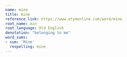 ```yaml
---
name: mine
title: mine
reference_link: https://www.etymonline.com/word/mine
root_name: min
root_language: Old English
denotation: "belonging to me"
word_sums:
- sum: 'Mine'
  respelling: mine
---
```

